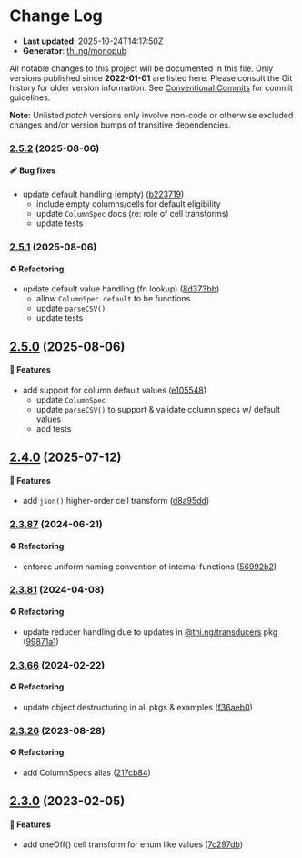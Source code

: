 # Change Log

- **Last updated**: 2025-10-24T14:17:50Z
- **Generator**: [thi.ng/monopub](https://thi.ng/monopub)

All notable changes to this project will be documented in this file.
Only versions published since **2022-01-01** are listed here.
Please consult the Git history for older version information.
See [Conventional Commits](https://conventionalcommits.org/) for commit guidelines.

**Note:** Unlisted _patch_ versions only involve non-code or otherwise excluded changes
and/or version bumps of transitive dependencies.

### [2.5.2](https://github.com/thi-ng/umbrella/tree/@thi.ng/csv@2.5.2) (2025-08-06)

#### 🩹 Bug fixes

- update default handling (empty) ([b223719](https://github.com/thi-ng/umbrella/commit/b223719))
  - include empty columns/cells for default eligibility
  - update `ColumnSpec` docs (re: role of cell transforms)
  - update tests

### [2.5.1](https://github.com/thi-ng/umbrella/tree/@thi.ng/csv@2.5.1) (2025-08-06)

#### ♻️ Refactoring

- update default value handling (fn lookup) ([8d373bb](https://github.com/thi-ng/umbrella/commit/8d373bb))
  - allow `ColumnSpec.default` to be functions
  - update `parseCSV()`
  - update tests

## [2.5.0](https://github.com/thi-ng/umbrella/tree/@thi.ng/csv@2.5.0) (2025-08-06)

#### 🚀 Features

- add support for column default values ([e105548](https://github.com/thi-ng/umbrella/commit/e105548))
  - update `ColumnSpec`
  - update `parseCSV()` to support & validate column specs w/ default values
  - add tests

## [2.4.0](https://github.com/thi-ng/umbrella/tree/@thi.ng/csv@2.4.0) (2025-07-12)

#### 🚀 Features

- add `json()` higher-order cell transform ([d8a95dd](https://github.com/thi-ng/umbrella/commit/d8a95dd))

### [2.3.87](https://github.com/thi-ng/umbrella/tree/@thi.ng/csv@2.3.87) (2024-06-21)

#### ♻️ Refactoring

- enforce uniform naming convention of internal functions ([56992b2](https://github.com/thi-ng/umbrella/commit/56992b2))

### [2.3.81](https://github.com/thi-ng/umbrella/tree/@thi.ng/csv@2.3.81) (2024-04-08)

#### ♻️ Refactoring

- update reducer handling due to updates in [@thi.ng/transducers](https://github.com/thi-ng/umbrella/tree/main/packages/transducers) pkg ([99871a1](https://github.com/thi-ng/umbrella/commit/99871a1))

### [2.3.66](https://github.com/thi-ng/umbrella/tree/@thi.ng/csv@2.3.66) (2024-02-22)

#### ♻️ Refactoring

- update object destructuring in all pkgs & examples ([f36aeb0](https://github.com/thi-ng/umbrella/commit/f36aeb0))

### [2.3.26](https://github.com/thi-ng/umbrella/tree/@thi.ng/csv@2.3.26) (2023-08-28)

#### ♻️ Refactoring

- add ColumnSpecs alias ([217cb84](https://github.com/thi-ng/umbrella/commit/217cb84))

## [2.3.0](https://github.com/thi-ng/umbrella/tree/@thi.ng/csv@2.3.0) (2023-02-05)

#### 🚀 Features

- add oneOff() cell transform for enum like values ([7c297db](https://github.com/thi-ng/umbrella/commit/7c297db))
